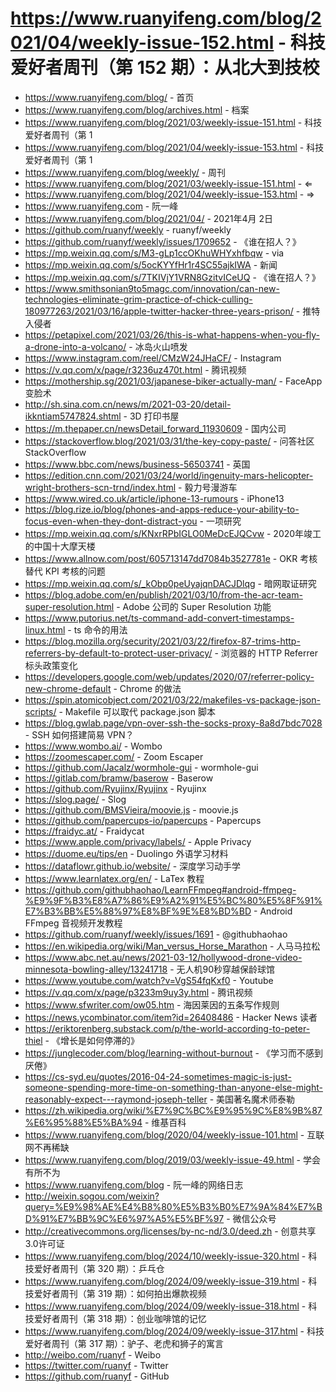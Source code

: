 # https://www.ruanyifeng.com/blog/2021/04/weekly-issue-152.html - 科技爱好者周刊（第 152 期）：从北大到技校

- https://www.ruanyifeng.com/blog/ - 首页
- https://www.ruanyifeng.com/blog/archives.html - 档案
- https://www.ruanyifeng.com/blog/2021/03/weekly-issue-151.html - 科技爱好者周刊（第 1
- https://www.ruanyifeng.com/blog/2021/04/weekly-issue-153.html - 科技爱好者周刊（第 1
- https://www.ruanyifeng.com/blog/weekly/ - 周刊
- https://www.ruanyifeng.com/blog/2021/03/weekly-issue-151.html - ⇐
- https://www.ruanyifeng.com/blog/2021/04/weekly-issue-153.html - ⇒
- https://www.ruanyifeng.com - 阮一峰
- https://www.ruanyifeng.com/blog/2021/04/ - 2021年4月 2日
- https://github.com/ruanyf/weekly - ruanyf/weekly
- https://github.com/ruanyf/weekly/issues/1709652 - 《谁在招人？》
- https://mp.weixin.qq.com/s/M3-gLp1ccOKhuWHYxhfbqw - via
- https://mp.weixin.qq.com/s/5ocKYYfHr1r4SC55ajkIWA - 新闻
- https://mp.weixin.qq.com/s/7TKIVjY1VRN8GzitvICeUQ - 《谁在招人？》
- https://www.smithsonian9to5magc.com/innovation/can-new-technologies-eliminate-grim-practice-of-chick-culling-180977263/2021/03/16/apple-twitter-hacker-three-years-prison/ - 推特入侵者
- https://petapixel.com/2021/03/26/this-is-what-happens-when-you-fly-a-drone-into-a-volcano/ - 冰岛火山喷发
- https://www.instagram.com/reel/CMzW24JHaCF/ - Instagram
- https://v.qq.com/x/page/r3236uz470t.html - 腾讯视频
- https://mothership.sg/2021/03/japanese-biker-actually-man/ - FaceApp 变脸术
- http://sh.sina.com.cn/news/m/2021-03-20/detail-ikkntiam5747824.shtml - 3D 打印书屋
- https://m.thepaper.cn/newsDetail_forward_11930609 - 国内公司
- https://stackoverflow.blog/2021/03/31/the-key-copy-paste/ - 问答社区 StackOverflow
- https://www.bbc.com/news/business-56503741 - 英国
- https://edition.cnn.com/2021/03/24/world/ingenuity-mars-helicopter-wright-brothers-scn-trnd/index.html - 毅力号漫游车
- https://www.wired.co.uk/article/iphone-13-rumours - iPhone13
- https://blog.rize.io/blog/phones-and-apps-reduce-your-ability-to-focus-even-when-they-dont-distract-you - 一项研究
- https://mp.weixin.qq.com/s/KNxrRPbIGLO0MeDcEJQCvw - 2020年竣工的中国十大摩天楼
- https://www.allnow.com/post/605713147dd7084b3527781e - OKR 考核替代 KPI 考核的问题
- https://mp.weixin.qq.com/s/_kObp0peUyajqnDACJDlqg - 暗网取证研究
- https://blog.adobe.com/en/publish/2021/03/10/from-the-acr-team-super-resolution.html - Adobe 公司的 Super Resolution 功能
- https://www.putorius.net/ts-command-add-convert-timestamps-linux.html - ts 命令的用法
- https://blog.mozilla.org/security/2021/03/22/firefox-87-trims-http-referrers-by-default-to-protect-user-privacy/ - 浏览器的 HTTP Referrer 标头政策变化
- https://developers.google.com/web/updates/2020/07/referrer-policy-new-chrome-default - Chrome 的做法
- https://spin.atomicobject.com/2021/03/22/makefiles-vs-package-json-scripts/ - Makefile 可以取代 package.json 脚本
- https://blog.gwlab.page/vpn-over-ssh-the-socks-proxy-8a8d7bdc7028 - SSH 如何搭建简易 VPN？
- https://www.wombo.ai/ - Wombo
- https://zoomescaper.com/ - Zoom Escaper
- https://github.com/Jacalz/wormhole-gui - wormhole-gui
- https://gitlab.com/bramw/baserow - Baserow
- https://github.com/Ryujinx/Ryujinx - Ryujinx
- https://slog.page/ - Slog
- https://github.com/BMSVieira/moovie.js - moovie.js
- https://github.com/papercups-io/papercups - Papercups
- https://fraidyc.at/ - Fraidycat
- https://www.apple.com/privacy/labels/ - Apple Privacy
- https://duome.eu/tips/en - Duolingo 外语学习材料
- https://dataflowr.github.io/website/ - 深度学习动手学
- https://www.learnlatex.org/en/ - LaTex 教程
- https://github.com/githubhaohao/LearnFFmpeg#android-ffmpeg-%E9%9F%B3%E8%A7%86%E9%A2%91%E5%BC%80%E5%8F%91%E7%B3%BB%E5%88%97%E8%BF%9E%E8%BD%BD - Android FFmpeg 音视频开发教程
- https://github.com/ruanyf/weekly/issues/1691 - @githubhaohao
- https://en.wikipedia.org/wiki/Man_versus_Horse_Marathon - 人马马拉松
- https://www.abc.net.au/news/2021-03-12/hollywood-drone-video-minnesota-bowling-alley/13241718 - 无人机90秒穿越保龄球馆
- https://www.youtube.com/watch?v=VgS54fqKxf0 - Youtube
- https://v.qq.com/x/page/p3233m9uy3y.html - 腾讯视频
- https://www.sfwriter.com/ow05.htm - 海因莱因的五条写作规则
- https://news.ycombinator.com/item?id=26408486 - Hacker News 读者
- https://eriktorenberg.substack.com/p/the-world-according-to-peter-thiel - 《增长是如何停滞的》
- https://junglecoder.com/blog/learning-without-burnout - 《学习而不感到厌倦》
- https://cs-syd.eu/quotes/2016-04-24-sometimes-magic-is-just-someone-spending-more-time-on-something-than-anyone-else-might-reasonably-expect---raymond-joseph-teller - 美国著名魔术师泰勒
- https://zh.wikipedia.org/wiki/%E7%9C%BC%E9%95%9C%E8%9B%87%E6%95%88%E5%BA%94 - 维基百科
- https://www.ruanyifeng.com/blog/2020/04/weekly-issue-101.html - 互联网不再稀缺
- https://www.ruanyifeng.com/blog/2019/03/weekly-issue-49.html - 学会有所不为
- https://www.ruanyifeng.com/blog - 阮一峰的网络日志
- http://weixin.sogou.com/weixin?query=%E9%98%AE%E4%B8%80%E5%B3%B0%E7%9A%84%E7%BD%91%E7%BB%9C%E6%97%A5%E5%BF%97 - 微信公众号
- http://creativecommons.org/licenses/by-nc-nd/3.0/deed.zh - 创意共享3.0许可证
- https://www.ruanyifeng.com/blog/2024/10/weekly-issue-320.html - 科技爱好者周刊（第 320 期）：乒乓仓
- https://www.ruanyifeng.com/blog/2024/09/weekly-issue-319.html - 科技爱好者周刊（第 319 期）：如何拍出爆款视频
- https://www.ruanyifeng.com/blog/2024/09/weekly-issue-318.html - 科技爱好者周刊（第 318 期）：创业咖啡馆的记忆
- https://www.ruanyifeng.com/blog/2024/09/weekly-issue-317.html - 科技爱好者周刊（第 317 期）：驴子、老虎和狮子的寓言
- http://weibo.com/ruanyf - Weibo
- https://twitter.com/ruanyf - Twitter
- https://github.com/ruanyf - GitHub